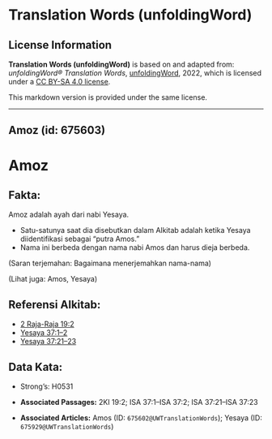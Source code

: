 # Translation Words (unfoldingWord)

## License Information

**Translation Words (unfoldingWord)** is based on and adapted from: _unfoldingWord® Translation Words_, [unfoldingWord](https://unfoldingword.org/utw), 2022, which is licensed under a [CC BY-SA 4.0 license](https://creativecommons.org/licenses/by-sa/4.0/legalcode.en).

This markdown version is provided under the same license.



--------------------------------

## Amoz (id: 675603)

Amoz
====

Fakta:
------

Amoz adalah ayah dari nabi Yesaya.

* Satu\-satunya saat dia disebutkan dalam Alkitab adalah ketika Yesaya diidentifikasi sebagai “putra Amos.”
* Nama ini berbeda dengan nama nabi Amos dan harus dieja berbeda.

(Saran terjemahan: Bagaimana menerjemahkan nama\-nama)

(Lihat juga: Amos, Yesaya)

Referensi Alkitab:
------------------

* [2 Raja\-Raja 19:2](https://ref.ly/2Kgs0:0)
* [Yesaya 37:1–2](https://ref.ly/Isa37:1-Isa37:2)
* [Yesaya 37:21–23](https://ref.ly/Isa37:21-Isa37:23)

Data Kata:
----------

* Strong’s: H0531

* **Associated Passages:** 2KI 19:2; ISA 37:1–ISA 37:2; ISA 37:21–ISA 37:23
* **Associated Articles:** Amos (ID: `675602@UWTranslationWords`); Yesaya (ID: `675929@UWTranslationWords`)

